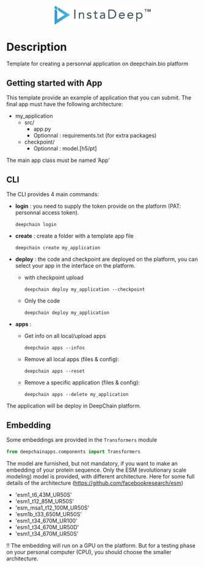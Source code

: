 
<p align="center">
  <img width="50%" src="./.docs/source/_static/logo-instadeep-longeur.png">
</p>

# Description
Template for creating a personnal application on deepchain.bio platform

## Getting started with App

This template provide an example of application that you can submit.
The final app must have the following architecture:

- my_application
  - src/
    - app.py
    - Optionnal : requirements.txt (for extra packages)
  - checkpoint/
    - Optionnal : model.[h5/pt]

The main app class must be named ’App’

## CLI

The CLI provides 4 main commands:

- **login** : you need to supply the token provide on the platform (PAT: personnal access token).

  ```
  deepchain login
  ```

- **create** : create a folder with a template app file

  ```
  deepchain create my_application
  ```

- **deploy** : the code and checkpoint are deployed on the platform, you can select your app in the interface on the platform.
  - with checkpoint upload

    ```
    deepchain deploy my_application --checkpoint
    ```

  - Only the code

    ```
    deepchain deploy my_application
    ```

- **apps** :
  - Get info on all local/upload apps

    ```
    deepchain apps --infos
    ```

  - Remove all local apps (files & config):

    ```
    deepchain apps --reset
    ```

  - Remove a specific application (files & config):

    ```
    deepchain apps --delete my_application
    ```

The application will be deploy in DeepChain platform.

## Embedding

Some embeddings are provided in the `Transformers` module

```python
from deepchainapps.components import Transformers
```

The model are furnished, but not mandatory, if you want to make an embedding of your protein sequence.
Only the ESM (evolutionary scale modeling) model is provided, with different architecture.
Here for some full details of the architecture (https://github.com/facebookresearch/esm)

- 'esm1_t6_43M_UR50S'
- 'esm1_t12_85M_UR50S'
- 'esm_msa1_t12_100M_UR50S'
- 'esm1b_t33_650M_UR50S'
- 'esm1_t34_670M_UR100'
- 'esm1_t34_670M_UR50D'
- 'esm1_t34_670M_UR50S'

!! The embedding will run on a GPU on the platform. But for a testing phase on your personal computer (CPU), you should choose the smaller architecture.
